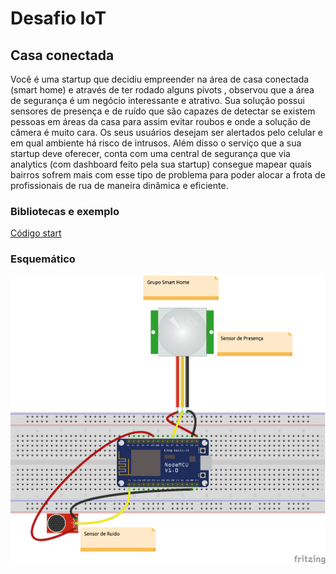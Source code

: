 # Desafio IoT
## Casa conectada

Você é uma startup que decidiu empreender na área de casa conectada (smart home) e através de ter rodado alguns pivots , observou que a área de segurança é um negócio interessante e atrativo. Sua solução possui sensores de presença e de ruído que são capazes de detectar se existem pessoas em áreas da casa para assim evitar roubos e onde a solução de câmera é muito cara. Os seus usuários desejam ser alertados pelo celular e em qual ambiente há risco de intrusos. Além disso o serviço que a sua startup deve oferecer, conta com uma central de segurança que via analytics (com dashboard feito pela sua startup) consegue mapear quais bairros sofrem mais com esse tipo de problema para poder alocar a frota de profissionais de rua de maneira dinâmica e eficiente.

### Bibliotecas e exemplo

[Código start](http://)

### Esquemático

<img src="https://raw.githubusercontent.com/IoTLabFIAP/iotlabfiap-grupos/master/images/Smart_Home_bb.png"/>
